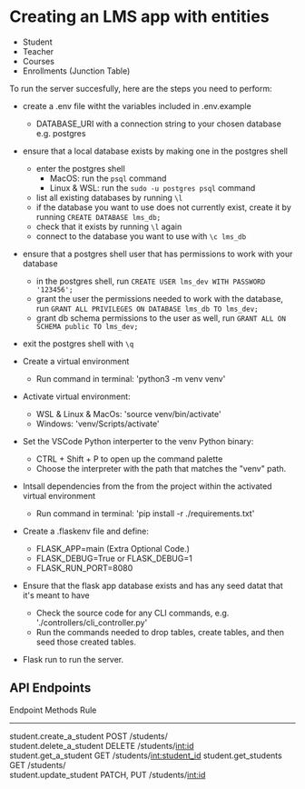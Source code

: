 # Creating an LMS app with entities
- Student
- Teacher
- Courses
- Enrollments (Junction Table)

To run the server succesfully, here are the steps you need to perform:
- create a .env file witht the variables included in .env.example
    - DATABASE_URI with a connection string to your chosen database e.g. postgres

- ensure that a local database exists by making one in the postgres shell
    - enter the postgres shell
        - MacOS: run the `psql` command
        - Linux & WSL: run the `sudo -u postgres psql` command 
    - list all existing databases by running `\l`
    - if the database you want to use does not currently exist, create it by running `CREATE DATABASE lms_db;`
    - check that it exists by running `\l` again
    - connect to the database you want to use with `\c lms_db`
- ensure that a postgres shell user that has permissions to work with your database 
    - in the postgres shell, run `CREATE USER lms_dev WITH PASSWORD '123456';`
    - grant the user the permissions needed to work with the database, run `GRANT ALL PRIVILEGES ON DATABASE lms_db TO lms_dev;`
    - grant db schema permissions to the user as well, run `GRANT ALL ON SCHEMA public TO lms_dev;`
- exit the postgres shell with `\q`

- Create a virtual environment
    - Run command in terminal: 'python3 -m venv venv'
- Activate virtual environment:
    - WSL & Linux & MacOs: 'source venv/bin/activate'
    - Windows: 'venv/Scripts/activate'
- Set the VSCode Python interperter to the venv Python binary:
    - CTRL + Shift + P to open up the command palette
    - Choose the interpreter with the path that matches the "venv" path.
- Intsall dependencies from the from the project within the activated virtual environment
    - Run command in terminal: 'pip install -r ./requirements.txt'

- Create a .flaskenv file and define: 
    - FLASK_APP=main
    (Extra Optional Code.)
    - FLASK_DEBUG=True or FLASK_DEBUG=1
    - FLASK_RUN_PORT=8080

- Ensure that the flask app database exists and has any seed datat that it's meant to have
    - Check the source code for any CLI commands, e.g. './controllers/cli_controller.py'
    - Run the commands needed to drop tables, create tables, and then seed those created tables.

- Flask run to run the server.

## API Endpoints

Endpoint                  Methods     Rule                      
------------------------  ----------  --------------------------
student.create_a_student  POST        /students/                
student.delete_a_student  DELETE      /students/<int:id>        
student.get_a_student     GET         /students/<int:student_id>
student.get_students      GET         /students/                
student.update_student    PATCH, PUT  /students/<int:id> 